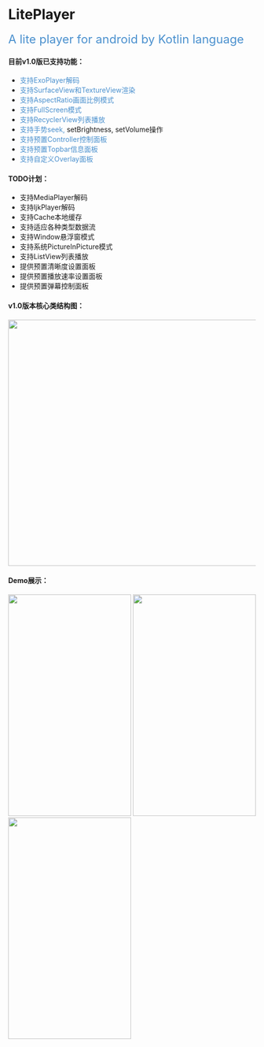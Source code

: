# LitePlayer
<font color=#4A90CE size=5>A lite player for android by Kotlin language</font>

#### 目前v1.0版已支持功能：
* <font color=#4A90CE>支持ExoPlayer解码</font>
* <font color=#4A90CE>支持SurfaceView和TextureView渲染</font>
* <font color=#4A90CE>支持AspectRatio画面比例模式</font>
* <font color=#4A90CE>支持FullScreen模式</font>
* <font color=#4A90CE>支持RecyclerView列表播放</font>
* <font color=#4A90CE>支持手势seek,</font> setBrightness, setVolume操作
* <font color=#4A90CE>支持预置Controller控制面板</font>
* <font color=#4A90CE>支持预置Topbar信息面板</font>
* <font color=#4A90CE>支持自定义Overlay面板</font>

#### TODO计划：
* 支持MediaPlayer解码
* 支持IjkPlayer解码
* 支持Cache本地缓存
* 支持适应各种类型数据流
* 支持Window悬浮窗模式
* 支持系统PictureInPicture模式
* 支持ListView列表播放
* 提供预置清晰度设置面板
* 提供预置播放速率设置面板
* 提供预置弹幕控制面板



#### v1.0版本核心类结构图：
<img src="https://raw.githubusercontent.com/seagazer/LitePlayer/master/image/LitePlayer_ClassCore.png" width="820" height="500"/>

#### Demo展示：
<img src="https://raw.githubusercontent.com/seagazer/LitePlayer/master/image/Screenshot_1593832506.png" width="250" height="450"/>

<img src="https://raw.githubusercontent.com/seagazer/LitePlayer/master/image/Screenshot_1593832537.png" width="250" height="450"/>

<img src="https://raw.githubusercontent.com/seagazer/LitePlayer/master/image/Screenshot_1593832554.png" width="250" height="450"/>

